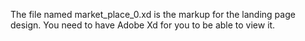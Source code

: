 The file named market_place_0.xd is the markup for the landing page design. You need to have Adobe Xd for you to be able to view it.
